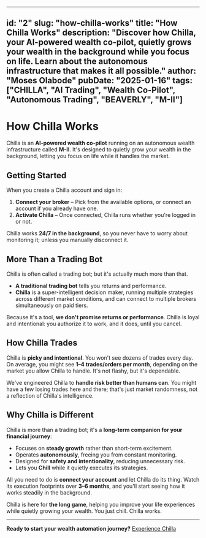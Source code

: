 
---
id: "2"
slug: "how-chilla-works"
title: "How Chilla Works"
description: "Discover how Chilla, your AI-powered wealth co-pilot, quietly grows your wealth in the background while you focus on life. Learn about the autonomous infrastructure that makes it all possible."
author: "Moses Olabode"
pubDate: "2025-01-16"
tags: ["CHILLA", "AI Trading", "Wealth Co-Pilot", "Autonomous Trading", "BEAVERLY", "M-II"]
---

# How Chilla Works

Chilla is an **AI-powered wealth co-pilot** running on an autonomous wealth infrastructure called **M-II**. It's designed to quietly grow your wealth in the background, letting you focus on life while it handles the market.

## Getting Started

When you create a Chilla account and sign in:

1. **Connect your broker** – Pick from the available options, or connect an account if you already have one.
2. **Activate Chilla** – Once connected, Chilla runs whether you're logged in or not.

Chilla works **24/7 in the background**, so you never have to worry about monitoring it; unless you manually disconnect it.

## More Than a Trading Bot

Chilla is often called a trading bot; but it's actually much more than that.

* **A traditional trading bot** tells you returns and performance.
* **Chilla** is a super-intelligent decision maker, running multiple strategies across different market conditions, and can connect to multiple brokers simultaneously on paid tiers.

Because it's a tool, **we don't promise returns or performance**. Chilla is loyal and intentional: you authorize it to work, and it does, until you cancel.

## How Chilla Trades

Chilla is **picky and intentional**. You won't see dozens of trades every day. On average, you might see **1–4 trades/orders per month**, depending on the market you allow Chilla to handle. It's not flashy, but it's dependable.

We've engineered Chilla to **handle risk better than humans can**. You might have a few losing trades here and there; that's just market randomness, not a reflection of Chilla's intelligence.

## Why Chilla is Different

Chilla is more than a trading bot; it's a **long-term companion for your financial journey**:

* Focuses on **steady growth** rather than short-term excitement.
* Operates **autonomously**, freeing you from constant monitoring.
* Designed for **safety and intentionality**, reducing unnecessary risk.
* Lets you **Chill** while it quietly executes its strategies.

All you need to do is **connect your account** and let Chilla do its thing. Watch its execution footprints over **3–6 months**, and you'll start seeing how it works steadily in the background.

Chilla is here for **the long game**, helping you improve your life experiences while quietly growing your wealth. You just chill. Chilla works.

---

**Ready to start your wealth automation journey?** [Experience Chilla](https://chilla.beaverlyai.com)

